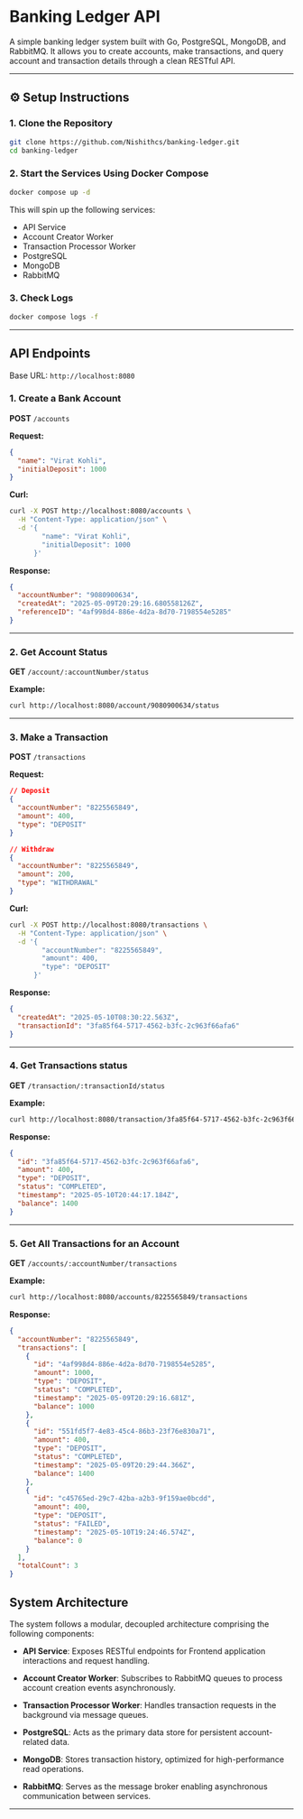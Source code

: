 # Banking Ledger API

A simple banking ledger system built with Go, PostgreSQL, MongoDB, and RabbitMQ. It allows you to create accounts, make transactions, and query account and transaction details through a clean RESTful API.

---

## ⚙️ Setup Instructions

### 1. Clone the Repository
```bash
git clone https://github.com/Nishithcs/banking-ledger.git
cd banking-ledger
```

### 2. Start the Services Using Docker Compose
```bash
docker compose up -d
```

This will spin up the following services:
- API Service
- Account Creator Worker
- Transaction Processor Worker
- PostgreSQL
- MongoDB
- RabbitMQ

### 3. Check Logs
```bash
docker compose logs -f
```

---

## API Endpoints

Base URL: `http://localhost:8080`

### 1. Create a Bank Account  
**POST** `/accounts`

**Request:**
```json
{
  "name": "Virat Kohli",
  "initialDeposit": 1000
}
```

**Curl:**
```bash
curl -X POST http://localhost:8080/accounts \
  -H "Content-Type: application/json" \
  -d '{
        "name": "Virat Kohli",
        "initialDeposit": 1000
      }'
```

**Response:**
```json
{
  "accountNumber": "9080900634",
  "createdAt": "2025-05-09T20:29:16.680558126Z",
  "referenceID": "4af998d4-886e-4d2a-8d70-7198554e5285"
}
```

---

### 2. Get Account Status  
**GET** `/account/:accountNumber/status`

**Example:**
```bash
curl http://localhost:8080/account/9080900634/status
```

---

### 3. Make a Transaction  
**POST** `/transactions`

**Request:**
```json
// Deposit
{
  "accountNumber": "8225565849",
  "amount": 400,
  "type": "DEPOSIT"
}

// Withdraw
{
  "accountNumber": "8225565849",
  "amount": 200,
  "type": "WITHDRAWAL"
}
```

**Curl:**
```bash
curl -X POST http://localhost:8080/transactions \
  -H "Content-Type: application/json" \
  -d '{
        "accountNumber": "8225565849",
        "amount": 400,
        "type": "DEPOSIT"
      }'
```

**Response:**
```json
{
  "createdAt": "2025-05-10T08:30:22.563Z",
  "transactionId": "3fa85f64-5717-4562-b3fc-2c963f66afa6"
}
```

---

### 4. Get Transactions status
**GET** `/transaction/:transactionId/status`

**Example:**
```bash
curl http://localhost:8080/transaction/3fa85f64-5717-4562-b3fc-2c963f66afa6/status
```

**Response:**
```json
{
  "id": "3fa85f64-5717-4562-b3fc-2c963f66afa6",
  "amount": 400,
  "type": "DEPOSIT",
  "status": "COMPLETED",
  "timestamp": "2025-05-10T20:44:17.184Z",
  "balance": 1400
}
```

---

### 5. Get All Transactions for an Account  
**GET** `/accounts/:accountNumber/transactions`

**Example:**
```bash
curl http://localhost:8080/accounts/8225565849/transactions
```

**Response:**
```json
{
  "accountNumber": "8225565849",
  "transactions": [
    {
      "id": "4af998d4-886e-4d2a-8d70-7198554e5285",
      "amount": 1000,
      "type": "DEPOSIT",
      "status": "COMPLETED",
      "timestamp": "2025-05-09T20:29:16.681Z",
      "balance": 1000
    },
    {
      "id": "551fd5f7-4e83-45c4-86b3-23f76e830a71",
      "amount": 400,
      "type": "DEPOSIT",
      "status": "COMPLETED",
      "timestamp": "2025-05-09T20:29:44.366Z",
      "balance": 1400
    },
    {
      "id": "c45765ed-29c7-42ba-a2b3-9f159ae0bcdd",
      "amount": 400,
      "type": "DEPOSIT",
      "status": "FAILED",
      "timestamp": "2025-05-10T19:24:46.574Z",
      "balance": 0
    }
  ],
  "totalCount": 3
}

```

## System Architecture

The system follows a modular, decoupled architecture comprising the following components:

- **API Service**: Exposes RESTful endpoints for Frontend application interactions and request handling.

- **Account Creator Worker**: Subscribes to RabbitMQ queues to process account creation events asynchronously.

- **Transaction Processor Worker**: Handles transaction requests in the background via message queues.

- **PostgreSQL**: Acts as the primary data store for persistent account-related data.

- **MongoDB**: Stores transaction history, optimized for high-performance read operations.

- **RabbitMQ**: Serves as the message broker enabling asynchronous communication between services.

---
